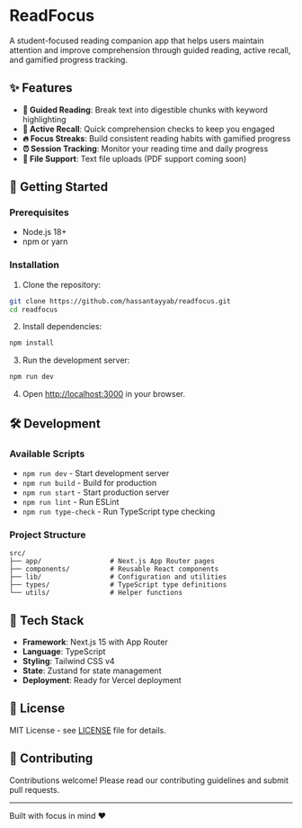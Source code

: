 # ReadFocus

A student-focused reading companion app that helps users maintain attention and improve comprehension through guided reading, active recall, and gamified progress tracking.

## ✨ Features

- **📖 Guided Reading**: Break text into digestible chunks with keyword highlighting
- **🧠 Active Recall**: Quick comprehension checks to keep you engaged
- **🔥 Focus Streaks**: Build consistent reading habits with gamified progress
- **⏰ Session Tracking**: Monitor your reading time and daily progress
- **📁 File Support**: Text file uploads (PDF support coming soon)

## 🚀 Getting Started

### Prerequisites

- Node.js 18+
- npm or yarn

### Installation

1. Clone the repository:

```bash
git clone https://github.com/hassantayyab/readfocus.git
cd readfocus
```

2. Install dependencies:

```bash
npm install
```

3. Run the development server:

```bash
npm run dev
```

4. Open [http://localhost:3000](http://localhost:3000) in your browser.

## 🛠️ Development

### Available Scripts

- `npm run dev` - Start development server
- `npm run build` - Build for production
- `npm run start` - Start production server
- `npm run lint` - Run ESLint
- `npm run type-check` - Run TypeScript type checking

### Project Structure

```
src/
├── app/                 # Next.js App Router pages
├── components/          # Reusable React components
├── lib/                 # Configuration and utilities
├── types/               # TypeScript type definitions
└── utils/               # Helper functions
```

## 🔧 Tech Stack

- **Framework**: Next.js 15 with App Router
- **Language**: TypeScript
- **Styling**: Tailwind CSS v4
- **State**: Zustand for state management
- **Deployment**: Ready for Vercel deployment

## 📄 License

MIT License - see [LICENSE](LICENSE) file for details.

## 🤝 Contributing

Contributions welcome! Please read our contributing guidelines and submit pull requests.

---

Built with focus in mind ❤️
